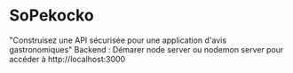 # SoPekocko
"Construisez une API sécurisée pour une application d'avis gastronomiques"
Backend : Démarer node server ou nodemon server pour accéder à http://localhost:3000